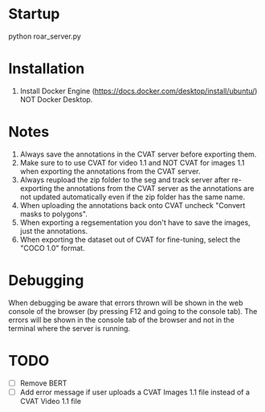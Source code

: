 # Startup
python roar_server.py

# Installation
1. Install Docker Engine (https://docs.docker.com/desktop/install/ubuntu/) NOT Docker Desktop.

# Notes
1. Always save the annotations in the CVAT server before exporting them.
2. Make sure to to use CVAT for video 1.1 and NOT CVAT for images 1.1 when exporting the annotations from the CVAT server.
3. Always reupload the zip folder to the seg and track server after re-exporting the annotations from the CVAT server as the annotations are not updated automatically even if the zip folder has the same name.
4. When uploading the annotations back onto CVAT uncheck "Convert masks to polygons".
5. When exporting a regsementation you don't have to save the images, just the annotations.
6. When exporting the dataset out of CVAT for fine-tuning, select the "COCO 1.0" format.

# Debugging
When debugging be aware that errors thrown will be shown in the web console of the browser (by pressing F12 and going to the console tab). The errors will be shown in the console tab of the browser and not in the terminal where the server is running. 

# TODO
- [ ] Remove BERT
- [ ] Add error message if user uploads a CVAT Images 1.1 file instead of a CVAT Video 1.1 file